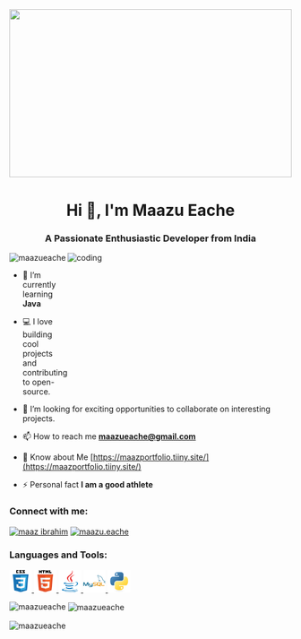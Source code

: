 <img src="https://th.bing.com/th/id/R.9946a14d07514787b83092cbb499236f?rik=zmQEHZQRMfj9bQ&pid=ImgRaw&r=0" width="100%" height="300">

<h1 align="center">Hi 👋, I'm Maazu Eache</h1>
<h3 align="center">A Passionate Enthusiastic Developer from India</h3>
<img align="right" alt="coding" width="400" height="250" src="https://th.bing.com/th/id/R.81178b47a8598f0c81c4799f2cdd4057?rik=5cuVK%2bfI%2bsPqqw&pid=ImgRaw&r=0">

<p align="left"> <img src="https://komarev.com/ghpvc/?username=maazueache&label=Profile%20views&color=0e75b6&style=flat" alt="maazueache" /> </p>

- 🌱 I’m currently learning **Java**
 
- 💻 I love building cool projects and contributing to open-source.

- 🔭 I’m looking for exciting opportunities to collaborate on interesting projects.

- 📫 How to reach me **maazueache@gmail.com**

- 📄 Know about Me [https://maazportfolio.tiiny.site/](https://maazportfolio.tiiny.site/)

- ⚡ Personal fact **I am a good athlete**

<h3 align="left">Connect with me:</h3>
<p align="left">
<a href="https://linkedin.com/in/maaz ibrahim" target="blank"><img align="center" src="https://raw.githubusercontent.com/rahuldkjain/github-profile-readme-generator/master/src/images/icons/Social/linked-in-alt.svg" alt="maaz ibrahim" height="30" width="40" /></a>
<a href="https://instagram.com/maazu.eache" target="blank"><img align="center" src="https://raw.githubusercontent.com/rahuldkjain/github-profile-readme-generator/master/src/images/icons/Social/instagram.svg" alt="maazu.eache" height="30" width="40" /></a>
</p>

<h3 align="left">Languages and Tools:</h3>
<p align="left"> <a href="https://www.w3schools.com/css/" target="_blank" rel="noreferrer"> <img src="https://raw.githubusercontent.com/devicons/devicon/master/icons/css3/css3-original-wordmark.svg" alt="css3" width="40" height="40"/> </a> <a href="https://www.w3.org/html/" target="_blank" rel="noreferrer"> <img src="https://raw.githubusercontent.com/devicons/devicon/master/icons/html5/html5-original-wordmark.svg" alt="html5" width="40" height="40"/> </a> <a href="https://www.java.com" target="_blank" rel="noreferrer"> <img src="https://raw.githubusercontent.com/devicons/devicon/master/icons/java/java-original.svg" alt="java" width="40" height="40"/> </a> <a href="https://www.mysql.com/" target="_blank" rel="noreferrer"> <img src="https://raw.githubusercontent.com/devicons/devicon/master/icons/mysql/mysql-original-wordmark.svg" alt="mysql" width="40" height="40"/> </a> <a href="https://www.python.org" target="_blank" rel="noreferrer"> <img src="https://raw.githubusercontent.com/devicons/devicon/master/icons/python/python-original.svg" alt="python" width="40" height="40"/> </a> </p>

<p><img align="left" src="https://github-readme-stats.vercel.app/api/top-langs?username=maazueache&show_icons=true&locale=en&layout=compact" alt="maazueache" /></p>

<p>&nbsp;<img align="center" src="https://github-readme-stats.vercel.app/api?username=maazueache&show_icons=true&locale=en" alt="maazueache" /></p>

<p><img align="center" src="https://github-readme-streak-stats.herokuapp.com/?user=maazueache&" alt="maazueache" /></p>
